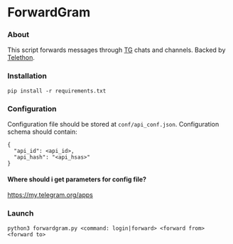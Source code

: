 # ForwardGram
### About
This script forwards messages through [TG] chats and channels. Backed by [Telethon].

[TG]: https://telegram.org/
[Telethon]: https://github.com/LonamiWebs/Telethon

### Installation
`pip install -r requirements.txt`

### Configuration
Configuration file should be stored at `conf/api_conf.json`.
Configuration schema should contain: 
```
{
  "api_id": <api_id>,
  "api_hash": "<api_hsas>"
}
```
#### Where should i get parameters for config file?
https://my.telegram.org/apps

### Launch

```python3 forwardgram.py <command: login|forward> <forward from> <forward to>```